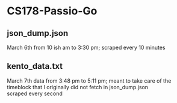 # CS178-Passio-Go

## json_dump.json
March 6th from 10 ish am to 3:30 pm; scraped every 10 minutes

## kento_data.txt
March 7th data from 3:48 pm to 5:11 pm; meant to take care of the timeblock that I originally did not fetch in json_dump.json <br>
scraped every second